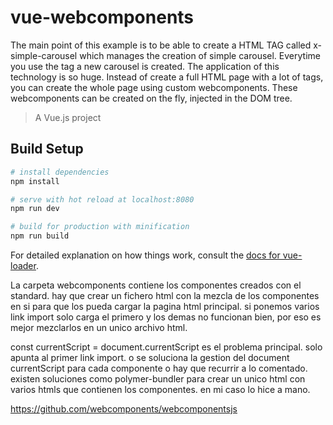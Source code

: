 # vue-webcomponents
The main point of this example is to be able to create a HTML TAG called x-simple-carousel which manages the creation of simple carousel. Everytime you use the tag a new carousel is created. The application of this technology is so huge. Instead of create a full HTML page with a lot of tags, you can create the whole page using custom webcomponents. These webcomponents can be created on the fly, injected in the DOM tree.
> A Vue.js project

## Build Setup

``` bash
# install dependencies
npm install

# serve with hot reload at localhost:8080
npm run dev

# build for production with minification
npm run build
```

For detailed explanation on how things work, consult the [docs for vue-loader](http://vuejs.github.io/vue-loader).

La carpeta webcomponents contiene los componentes creados con el standard.
hay que crear un fichero html con la mezcla de los componentes en si para que los pueda cargar la pagina html principal.
si ponemos varios link import solo carga el primero y los demas no funcionan bien,
por eso es mejor mezclarlos en un unico archivo html.

  const currentScript = document.currentScript
es el problema principal. solo apunta al primer link import.
o se soluciona la gestion del document currentScript para cada componente o hay que recurrir a lo comentado.
existen soluciones como polymer-bundler para crear un unico html con varios htmls que contienen los componentes.
en mi caso lo hice a mano.

https://github.com/webcomponents/webcomponentsjs
